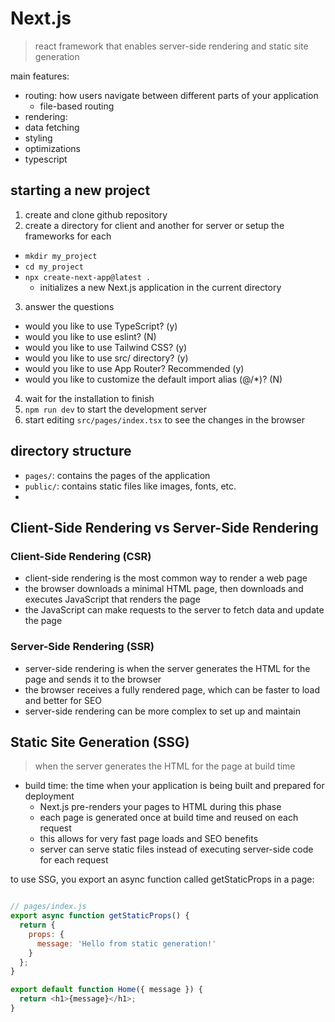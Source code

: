 
# Next.js

> react framework that enables server-side rendering and static site generation

main features:
- routing: how users navigate between different parts of your application
  - file-based routing
- rendering: 
- data fetching
- styling
- optimizations
- typescript

## starting a new project

1. create and clone github repository
2. create a directory for client and another for server or setup the frameworks for each
  - `mkdir my_project`
  - `cd my_project`
  - `npx create-next-app@latest .`
    - initializes a new Next.js application in the current directory
3. answer the questions
  - would you like to use TypeScript? (y)
  - would you like to use eslint? (N)
  - would you like to use Tailwind CSS? (y)
  - would you like to use src/ directory? (y)
  - would you like to use App Router? Recommended (y)
  - would you like to customize the default import alias (@/*)? (N)
4. wait for the installation to finish
5. `npm run dev` to start the development server
6. start editing `src/pages/index.tsx` to see the changes in the browser


## directory structure

- `pages/`: contains the pages of the application
- `public/`: contains static files like images, fonts, etc.
- 



## Client-Side Rendering vs Server-Side Rendering

### Client-Side Rendering (CSR)

- client-side rendering is the most common way to render a web page
- the browser downloads a minimal HTML page, then downloads and executes JavaScript that renders the page
- the JavaScript can make requests to the server to fetch data and update the page

### Server-Side Rendering (SSR)

- server-side rendering is when the server generates the HTML for the page and sends it to the browser
- the browser receives a fully rendered page, which can be faster to load and better for SEO
- server-side rendering can be more complex to set up and maintain

## Static Site Generation (SSG)

> when the server generates the HTML for the page at build time

- build time: the time when your application is being built and prepared for deployment
  - Next.js pre-renders your pages to HTML during this phase
  - each page is generated once at build time and reused on each request
  - this allows for very fast page loads and SEO benefits
  - server can serve static files instead of executing server-side code for each request

to use SSG, you export an async function called getStaticProps in a page:

```javascript

// pages/index.js
export async function getStaticProps() {
  return {
    props: {
      message: 'Hello from static generation!'
    }
  };
}

export default function Home({ message }) {
  return <h1>{message}</h1>;
}

```
